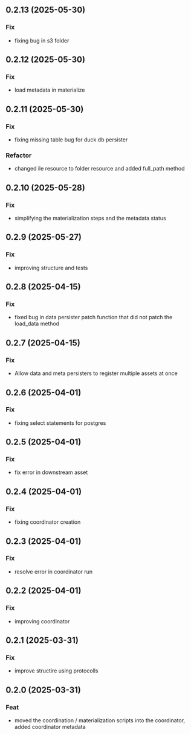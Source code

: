## 0.2.13 (2025-05-30)

### Fix

- fixing bug in s3 folder

## 0.2.12 (2025-05-30)

### Fix

- load metadata in materialize

## 0.2.11 (2025-05-30)

### Fix

- fixing missing table bug for duck db persister

### Refactor

- changed ile resource to folder resource and added full_path method

## 0.2.10 (2025-05-28)

### Fix

- simplifying the materialization steps and the metadata status

## 0.2.9 (2025-05-27)

### Fix

- improving structure and tests

## 0.2.8 (2025-04-15)

### Fix

- fixed bug in data persister patch function that did not patch the load_data method

## 0.2.7 (2025-04-15)

### Fix

- Allow data and meta persisters to register multiple assets at once

## 0.2.6 (2025-04-01)

### Fix

- fixing select statements for postgres

## 0.2.5 (2025-04-01)

### Fix

- fix error in downstream asset

## 0.2.4 (2025-04-01)

### Fix

- fixing coordinator creation

## 0.2.3 (2025-04-01)

### Fix

- resolve error in coordinator run

## 0.2.2 (2025-04-01)

### Fix

- improving coordinator

## 0.2.1 (2025-03-31)

### Fix

- improve structire using protocolls

## 0.2.0 (2025-03-31)

### Feat

- moved the coordination / materialization scripts into the coordinator, added coordinator metadata

